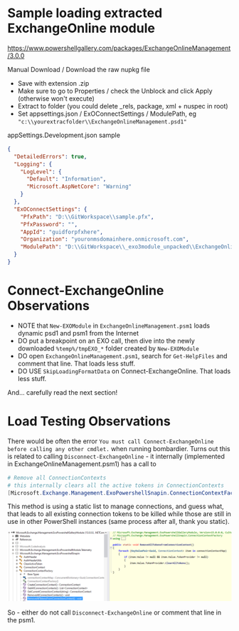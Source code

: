 # Sample loading extracted ExchangeOnline module

https://www.powershellgallery.com/packages/ExchangeOnlineManagement/3.0.0

Manual Download / Download the raw nupkg file

* Save with extension .zip
* Make sure to go to Properties / check the Unblock and click Apply (otherwise won't execute)
* Extract to folder (you could delete _rels, package, xml + nuspec in root)
* Set appsettings.json / ExOConnectSettings / ModulePath, eg `"c:\\yourextracfolder\\ExchangeOnlineManagement.psd1"`

appSettings.Development.json sample

```json
{
  "DetailedErrors": true,
  "Logging": {
    "LogLevel": {
      "Default": "Information",
      "Microsoft.AspNetCore": "Warning"
    }
  },
  "ExOConnectSettings": {
    "PfxPath": "D:\\GitWorkspace\\sample.pfx",
    "PfxPassword": "",
    "AppId": "guidforpfxhere",
    "Organization": "youronmsdomainhere.onmicrosoft.com",
    "ModulePath": "D:\\GitWorkspace\\_exo3module_unpacked\\ExchangeOnlineManagement.psd1"
  }
}
```

# Connect-ExchangeOnline Observations

* NOTE that `New-EXOModule` in `ExchangeOnlineManagement.psm1` loads dynamic psd1 and psm1 from the Internet
* DO put a breakpoint on an EXO call, then dive into the newly downloaded `%temp%/tmpEXO_*` folder created by `New-EXOModule`
* DO open `ExchangeOnlineManagement.psm1`, search for `Get-HelpFiles` and comment that line. That loads less stuff.
* DO USE `SkipLoadingFormatData` on Connect-ExchangeOnline. That loads less stuff.

And... carefully read the next section!

# Load Testing Observations

There would be often the error `You must call Connect-ExchangeOnline before calling any other cmdlet.` when running bombardier. Turns
out this is related to calling `Disconnect-ExchangeOnline` - it internally (implemented in ExchangeOnlineManagement.psm1) has a call to

```powershell
# Remove all ConnectionContexts
# this internally clears all the active tokens in ConnectionContexts
[Microsoft.Exchange.Management.ExoPowershellSnapin.ConnectionContextFactory]::RemoveAllConnectionContexts()
```

This method is using a static list to manage connections, and guess what, that leads to all existing connection tokens to be killed while those are still in use in other PowerShell instances (same process after all, thank you static).

![Microsoft.Exchange.Management.ExoPowershellSnapin.ConnectionContextFactory.RemoveAllConnectionContexts](Microsoft.Exchange.Management.ExoPowershellSnapin.ConnectionContextFactory.RemoveAllConnectionContexts.png)

So - either do not call `Disconnect-ExchangeOnline` or comment that line in the psm1.
